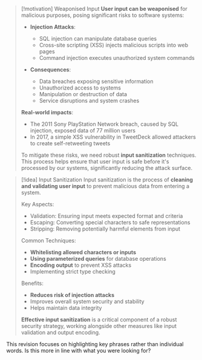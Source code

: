 > [!motivation] Weaponised Input
> **User input can be weaponised** for malicious purposes, posing significant risks to software systems:
> 
> - **Injection Attacks**:
>   - SQL injection can manipulate database queries
>   - Cross-site scripting (XSS) injects malicious scripts into web pages
>   - Command injection executes unauthorized system commands
> 
> - **Consequences**:
>   - Data breaches exposing sensitive information
>   - Unauthorized access to systems
>   - Manipulation or destruction of data
>   - Service disruptions and system crashes
> 
> **Real-world impacts**:
> - The 2011 Sony PlayStation Network breach, caused by SQL injection, exposed data of 77 million users
> - In 2017, a simple XSS vulnerability in TweetDeck allowed attackers to create self-retweeting tweets
> 
> To mitigate these risks, we need robust **input sanitization** techniques. This process helps ensure that user input is safe before it's processed by our systems, significantly reducing the attack surface.


> [!idea] Input Sanitization
> Input sanitization is the process of **cleaning and validating user input** to prevent malicious data from entering a system.
> 
> Key Aspects:
> - Validation: Ensuring input meets expected format and criteria
> - Escaping: Converting special characters to safe representations
> - Stripping: Removing potentially harmful elements from input
> 
> Common Techniques:
> - **Whitelisting allowed characters or inputs**
> - **Using parameterized queries** for database operations
> - **Encoding output** to prevent XSS attacks
> - Implementing strict type checking
> 
> Benefits:
> - **Reduces risk of injection attacks**
> - Improves overall system security and stability
> - Helps maintain data integrity
> 
> **Effective input sanitization** is a critical component of a robust security strategy, working alongside other measures like input validation and output encoding.

This revision focuses on highlighting key phrases rather than individual words. Is this more in line with what you were looking for?

